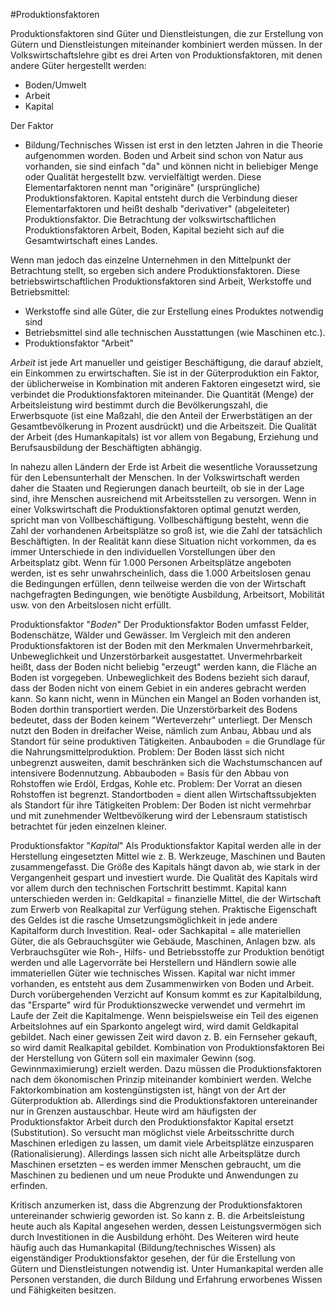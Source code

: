 #Produktionsfaktoren

Produktionsfaktoren sind Güter und Dienstleistungen, die zur Erstellung von Gütern und Dienstleistungen miteinander kombiniert werden müssen. In der Volkswirtschaftslehre gibt es drei Arten von Produktionsfaktoren, mit denen andere Güter hergestellt werden: 

* Boden/Umwelt 
* Arbeit
* Kapital


Der Faktor
* Bildung/Technisches Wissen 
ist erst in den letzten Jahren in die Theorie aufgenommen worden. Boden und Arbeit sind schon von Natur aus vorhanden, sie sind einfach "da" und können nicht in beliebiger Menge oder Qualität hergestellt bzw. vervielfältigt werden. Diese Elementarfaktoren nennt man "originäre" (ursprüngliche) Produktionsfaktoren. Kapital entsteht durch die Verbindung dieser Elementarfaktoren und heißt deshalb "derivativer" (abgeleiteter) Produktionsfaktor. Die Betrachtung der volkswirtschaftlichen Produktionsfaktoren Arbeit, Boden, Kapital bezieht sich auf die Gesamtwirtschaft eines Landes. 

Wenn man jedoch das einzelne Unternehmen in den Mittelpunkt der Betrachtung stellt, so ergeben sich andere Produktionsfaktoren. Diese betriebswirtschaftlichen Produktionsfaktoren sind Arbeit, Werkstoffe und Betriebsmittel: 
* Werkstoffe sind alle Güter, die zur Erstellung eines Produktes notwendig sind
* Betriebsmittel sind alle technischen Ausstattungen (wie Maschinen etc.).
* Produktionsfaktor "Arbeit"

*Arbeit* ist jede Art manueller und geistiger Beschäftigung, die darauf abzielt, ein Einkommen zu erwirtschaften. Sie ist in der Güterproduktion ein Faktor, der üblicherweise in Kombination mit anderen Faktoren eingesetzt wird, sie verbindet die Produktionsfaktoren miteinander. Die Quantität (Menge) der Arbeitsleistung wird bestimmt durch die Bevölkerungszahl, die Erwerbsquote (ist eine Maßzahl, die den Anteil der Erwerbstätigen an der Gesamtbevölkerung in Prozent ausdrückt) und die Arbeitszeit. Die Qualität der Arbeit (des Humankapitals) ist vor allem von Begabung, Erziehung und Berufsausbildung der Beschäftigten abhängig. 

In nahezu allen Ländern der Erde ist Arbeit die wesentliche Voraussetzung für den Lebensunterhalt der Menschen. In der Volkswirtschaft werden daher die Staaten und Regierungen danach beurteilt, ob sie in der Lage sind, ihre Menschen ausreichend mit Arbeitsstellen zu versorgen. Wenn in einer Volkswirtschaft die Produktionsfaktoren optimal genutzt werden, spricht man von Vollbeschäftigung. Vollbeschäftigung besteht, wenn die Zahl der vorhandenen Arbeitsplätze so groß ist, wie die Zahl der tatsächlich Beschäftigten. In der Realität kann diese Situation nicht vorkommen, da es immer Unterschiede in den individuellen Vorstellungen über den Arbeitsplatz gibt. Wenn für 1.000 Personen Arbeitsplätze angeboten werden, ist es sehr unwahrscheinlich, dass die 1.000 Arbeitslosen genau die Bedingungen erfüllen, denn teilweise werden die von der Wirtschaft nachgefragten Bedingungen, wie benötigte Ausbildung, Arbeitsort, Mobilität usw. von den Arbeitslosen nicht erfüllt.

Produktionsfaktor "*Boden*"
Der Produktionsfaktor Boden umfasst Felder, Bodenschätze, Wälder und Gewässer. Im Vergleich mit den anderen Produktionsfaktoren ist der Boden mit den Merkmalen Unvermehrbarkeit, Unbeweglichkeit und Unzerstörbarkeit ausgestattet. Unvermehrbarkeit heißt, dass der Boden nicht beliebig "erzeugt" werden kann, die Fläche an Boden ist vorgegeben. Unbeweglichkeit des Bodens bezieht sich darauf, dass der Boden nicht von einem Gebiet in ein anderes gebracht werden kann. So kann nicht, wenn in München ein Mangel an Boden vorhanden ist, Boden dorthin transportiert werden. Die Unzerstörbarkeit des Bodens bedeutet, dass der Boden keinem "Werteverzehr" unterliegt. 
Der Mensch nutzt den Boden in dreifacher Weise, nämlich zum Anbau, Abbau und als Standort für seine produktiven Tätigkeiten.
Anbauboden = die Grundlage für die Nahrungsmittelproduktion. 
Problem: Der Boden lässt sich nicht unbegrenzt ausweiten, damit beschränken sich die Wachstumschancen auf intensivere Bodennutzung.
Abbauboden = Basis für den Abbau von Rohstoffen wie Erdöl, Erdgas, Kohle etc. 
Problem: Der Vorrat an diesen Rohstoffen ist begrenzt.
Standortboden = dient allen Wirtschaftssubjekten als Standort für ihre Tätigkeiten 
Problem: Der Boden ist nicht vermehrbar und mit zunehmender Weltbevölkerung wird der Lebensraum statistisch betrachtet für jeden einzelnen kleiner.

Produktionsfaktor "*Kapital*"
Als Produktionsfaktor Kapital werden alle in der Herstellung eingesetzten Mittel wie z. B. Werkzeuge, Maschinen und Bauten zusammengefasst. Die Größe des Kapitals hängt davon ab, wie stark in der Vergangenheit gespart und investiert wurde. Die Qualität des Kapitals wird vor allem durch den technischen Fortschritt bestimmt. Kapital kann unterschieden werden in:
Geldkapital = finanzielle Mittel, die der Wirtschaft zum Erwerb von Realkapital zur Verfügung stehen. Praktische Eigenschaft des Geldes ist die rasche Umsetzungsmöglichkeit in jede andere Kapitalform durch Investition.
Real- oder Sachkapital = alle materiellen Güter, die als Gebrauchsgüter wie Gebäude, Maschinen, Anlagen bzw. als Verbrauchsgüter wie Roh-, Hilfs- und Betriebsstoffe zur Produktion benötigt werden und alle Lagervorräte bei Herstellern und Händlern sowie alle immateriellen Güter wie technisches Wissen.
Kapital war nicht immer vorhanden, es entsteht aus dem Zusammenwirken von Boden und Arbeit. Durch vorübergehenden Verzicht auf Konsum kommt es zur Kapitalbildung, das "Ersparte" wird für Produktionszwecke verwendet und vermehrt im Laufe der Zeit die Kapitalmenge. Wenn beispielsweise ein Teil des eigenen Arbeitslohnes auf ein Sparkonto angelegt wird, wird damit Geldkapital gebildet. Nach einer gewissen Zeit wird davon z. B. ein Fernseher gekauft, so wird damit Realkapital gebildet.
Kombination von Produktionsfaktoren
Bei der Herstellung von Gütern soll ein maximaler Gewinn (sog. Gewinnmaximierung) erzielt werden. Dazu müssen die Produktionsfaktoren nach dem ökonomischen Prinzip miteinander kombiniert werden. Welche Faktorkombination am kostengünstigsten ist, hängt von der Art der Güterproduktion ab. Allerdings sind die Produktionsfaktoren untereinander nur in Grenzen austauschbar. Heute wird am häufigsten der Produktionsfaktor Arbeit durch den Produktionsfaktor Kapital ersetzt (Substitution). So versucht man möglichst viele Arbeitsschritte durch Maschinen erledigen zu lassen, um damit viele Arbeitsplätze einzusparen (Rationalisierung). Allerdings lassen sich nicht alle Arbeitsplätze durch Maschinen ersetzten – es werden immer Menschen gebraucht, um die Maschinen zu bedienen und um neue Produkte und Anwendungen zu erfinden.

Kritisch anzumerken ist, dass die Abgrenzung der Produktionsfaktoren untereinander schwierig geworden ist. So kann z. B. die Arbeitsleistung heute auch als Kapital angesehen werden, dessen Leistungsvermögen sich durch Investitionen in die Ausbildung erhöht. Des Weiteren wird heute häufig auch das Humankapital (Bildung/technisches Wissen) als eigenständiger Produktionsfaktor gesehen, der für die Erstellung von Gütern und Dienstleistungen notwendig ist. Unter Humankapital werden alle Personen verstanden, die durch Bildung und Erfahrung erworbenes Wissen und Fähigkeiten besitzen.

